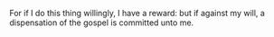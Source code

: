 For if I do this thing willingly, I have a reward: but if against my will, a dispensation of the gospel is committed unto me.

